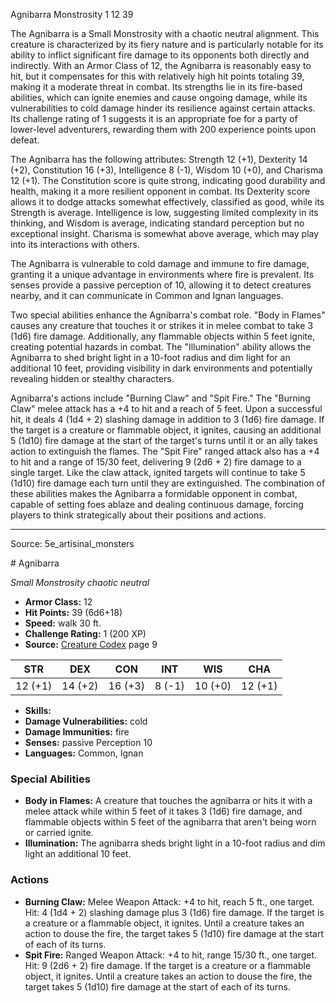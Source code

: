 <MonsterName/>Agnibarra</MonsterName>
<CreatureType/>Monstrosity</CreatureType>
<CR/>1</CR>
<AC/>12</AC>
<HP/>39</HP>
<summary>The Agnibarra is a Small Monstrosity with a chaotic neutral alignment. This creature is characterized by its fiery nature and is particularly notable for its ability to inflict significant fire damage to its opponents both directly and indirectly. With an Armor Class of 12, the Agnibarra is reasonably easy to hit, but it compensates for this with relatively high hit points totaling 39, making it a moderate threat in combat. Its strengths lie in its fire-based abilities, which can ignite enemies and cause ongoing damage, while its vulnerabilities to cold damage hinder its resilience against certain attacks. Its challenge rating of 1 suggests it is an appropriate foe for a party of lower-level adventurers, rewarding them with 200 experience points upon defeat.</summary>

<detail>

The Agnibarra has the following attributes: Strength 12 (+1), Dexterity 14 (+2), Constitution 16 (+3), Intelligence 8 (-1), Wisdom 10 (+0), and Charisma 12 (+1). The Constitution score is quite strong, indicating good durability and health, making it a more resilient opponent in combat. Its Dexterity score allows it to dodge attacks somewhat effectively, classified as good, while its Strength is average. Intelligence is low, suggesting limited complexity in its thinking, and Wisdom is average, indicating standard perception but no exceptional insight. Charisma is somewhat above average, which may play into its interactions with others.

The Agnibarra is vulnerable to cold damage and immune to fire damage, granting it a unique advantage in environments where fire is prevalent. Its senses provide a passive perception of 10, allowing it to detect creatures nearby, and it can communicate in Common and Ignan languages.

Two special abilities enhance the Agnibarra's combat role. "Body in Flames" causes any creature that touches it or strikes it in melee combat to take 3 (1d6) fire damage. Additionally, any flammable objects within 5 feet ignite, creating potential hazards in combat. The "Illumination" ability allows the Agnibarra to shed bright light in a 10-foot radius and dim light for an additional 10 feet, providing visibility in dark environments and potentially revealing hidden or stealthy characters.

Agnibarra's actions include "Burning Claw" and "Spit Fire." The "Burning Claw" melee attack has a +4 to hit and a reach of 5 feet. Upon a successful hit, it deals 4 (1d4 + 2) slashing damage in addition to 3 (1d6) fire damage. If the target is a creature or flammable object, it ignites, causing an additional 5 (1d10) fire damage at the start of the target's turns until it or an ally takes action to extinguish the flames. The "Spit Fire" ranged attack also has a +4 to hit and a range of 15/30 feet, delivering 9 (2d6 + 2) fire damage to a single target. Like the claw attack, ignited targets will continue to take 5 (1d10) fire damage each turn until they are extinguished. The combination of these abilities makes the Agnibarra a formidable opponent in combat, capable of setting foes ablaze and dealing continuous damage, forcing players to think strategically about their positions and actions.</detail>



---

Source: 5e_artisinal_monsters

<statblock>
# Agnibarra

*Small* *Monstrosity* *chaotic neutral*

- **Armor Class:** 12
- **Hit Points:** 39 (6d6+18)
- **Speed:** walk 30 ft.
- **Challenge Rating:** 1 (200 XP)
- **Source:** [Creature Codex](https://koboldpress.com/kpstore/product/creature-codex-for-5th-edition-dnd) page 9

| STR | DEX | CON | INT | WIS | CHA |
| --- | --- | --- | --- | --- | --- |
| 12 (+1) | 14 (+2) | 16 (+3) | 8 (-1) | 10 (+0) | 12 (+1) |

- **Skills:** 
- **Damage Vulnerabilities:** cold
- **Damage Immunities:** fire
- **Senses:** passive Perception 10
- **Languages:** Common, Ignan

### Special Abilities

- **Body in Flames:** A creature that touches the agnibarra or hits it with a melee attack while within 5 feet of it takes 3 (1d6) fire damage, and flammable objects within 5 feet of the agnibarra that aren't being worn or carried ignite.
- **Illumination:** The agnibarra sheds bright light in a 10-foot radius and dim light an additional 10 feet.

### Actions

- **Burning Claw:** Melee Weapon Attack: +4 to hit, reach 5 ft., one target. Hit: 4 (1d4 + 2) slashing damage plus 3 (1d6) fire damage. If the target is a creature or a flammable object, it ignites. Until a creature takes an action to douse the fire, the target takes 5 (1d10) fire damage at the start of each of its turns.
- **Spit Fire:** Ranged Weapon Attack: +4 to hit, range 15/30 ft., one target. Hit: 9 (2d6 + 2) fire damage. If the target is a creature or a flammable object, it ignites. Until a creature takes an action to douse the fire, the target takes 5 (1d10) fire damage at the start of each of its turns.


</statblock>


